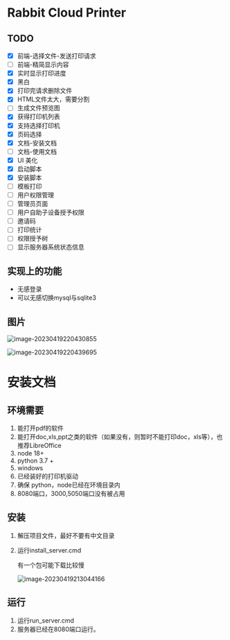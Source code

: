 # Rabbit Cloud Printer

## TODO

- [X] 前端-选择文件-发送打印请求
- [ ] 前端-精简显示内容
- [X] 实时显示打印进度 
- [x] 黑白
- [x] 打印完请求删除文件
- [x] HTML文件太大，需要分割
- [ ] 生成文件预览图
- [x] 获得打印机列表
- [x] 支持选择打印机
- [x] 页码选择
- [x] 文档-安装文档
- [ ] 文档-使用文档
- [x] UI 美化
- [x] 启动脚本
- [x] 安装脚本
- [ ] 模板打印
- [ ] 用户权限管理
- [ ] 管理员页面
- [ ] 用户自助子设备授予权限
- [ ] 邀请码
- [ ] 打印统计
- [ ] 权限授予树
- [ ] 显示服务器系统状态信息

## 实现上的功能

- 无感登录
- 可以无感切换mysql与sqlite3



## 图片

![image-20230419220430855](https://p.dabbit.net/blog/pic_bed/2023/04/2cbcf267acb95bae_202304192204936.png)



![image-20230419220439695](https://p.dabbit.net/blog/pic_bed/2023/04/8e4bd226d9128f8e_202304192204787.png)

# 安装文档

## 环境需要

1. 能打开pdf的软件
2. 能打开doc,xls,ppt之类的软件（如果没有，则暂时不能打印doc，xls等），也推荐LibreOffice
3. node 18+
4. python 3.7 +
5. windows
6. 已经装好的打印机驱动
7. 确保 python，node已经在环境目录内
8. 8080端口，3000,5050端口没有被占用


## 安装

1. 解压项目文件，最好不要有中文目录

2. 运行install_server.cmd

   有一个包可能下载比较慢

   ![image-20230419213044166](https://p.dabbit.net/blog/pic_bed/2023/04/1af78fed4dc2ab27_202304192130269.png)


## 运行 

1. 运行run_server.cmd
2. 服务器已经在8080端口运行。

